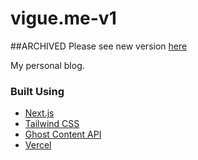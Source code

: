# vigue.me-v1

##ARCHIVED
Please see new version [here](https://github.com/acvigue/vigue.me)

My personal blog.

### Built Using

- [Next.js](https://nextjs.org)
- [Tailwind CSS](https://tailwindcss.com)
- [Ghost Content API](https://ghost.org)
- [Vercel](https://vercel.com)
